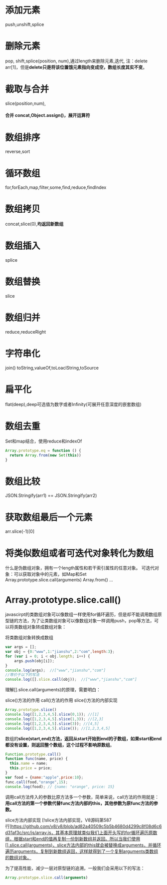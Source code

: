 # 添加元素
push,unshift,splice
# 删除元素
pop, shift,splice(position, num),通过length来删除元素,迭代,
注：delete arr[1]，但是**delete只是将该位置饿元素指向变成空，数组长度其实不变**。
# 截取与合并
slice(position,num),
#### 合并 concat,Object.assign()，展开运算符
# 数组排序
reverse,sort
# 循环数组
for,forEach,map,filter,some,find,reduce,findIndex
# 数组拷贝
concat,slice(0),**均返回新数组**
# 数组插入
splice
# 数组替换
slice
# 数组归并
reduce,reduceRight
# 字符串化
join()
toString,valueOf,toLoaclString,toSource
# 扁平化
flat(deep),deep可选值为数字或者Infinity(可展开任意深度的嵌套数组)
# 数组去重
Set和map结合，使用reduce和indexOf
```js
Array.prototype.eq = function () {
  return Array.from(new Set(this))
}
```
# 数组比较
JSON.Stringify(arr1) == JSON.Stringify(arr2)
# 获取数组最后一个元素
arr.slice(-1)[0]
# 将类似数组或者可迭代对象转化为数组
什么是伪数组对象，拥有一个length属性和若干索引属性的任意对象。
可迭代对象：可以获取对象中的元素，如Map和Set
Array.prototype.slice.call(arguments)
Array.from()
...
# Array.prototype.slice.call()
javascirpt的类数组对象可以像数组一样使用for循环遍历，但是却不能调用数组原型链的方法，为了让类数组对象可以像数组对象一样调用push，pop等方法，可以将类数组对象转成数组对象：

将类数组对象转换成数组
```js
var args = []; 
var obj = {0:"www",1:"jianshu",2:"com",length:3};
for (var i = 0; i < obj.length; i++) { 
    args.push(obj[i]);
}
console.log(args);  //["www","jianshu","com"]
//等价于以下的写法
console.log([].slice.call(obj));  //["www","jianshu","com"]
```
理解[].slice.call(arguments)的原理，需要明白：

slice()方法的作用
call()方法的作用
slice()方法的内部实现
```js
Array.prototype.slice()
console.log([1,2,3,4,5].slice(0,1)); //[1]
console.log([1,2,3,4,5].slice(1,3)); //[2,3]
console.log([1,2,3,4,5].slice(3)); //[4,5]
console.log([1,2,3,4,5].slice()); //[1,2,3,4,5]
```
数组的**slice(start,end)**方法，返回从start开始到end的子数组，如果start和end都没有设置，则返回整个数组，这个过程**不影响原数组**。

```js
Function.prototype.call()
function func(name, price) {
  this.name = name;
  this.price = price;
}
var food = {name:"apple",price:10};
func.call(food,"orange",15);
console.log(food); // {name: "orange", price: 15}
```
调用call方法传入的参数比原方法多一个参数，简单来说，call方法的作用就是：**用call方法的第一个参数代替func方法内部的this，其他参数为原func方法的参数。**

slice方法内部实现
[!slice方法内部实现，V8源码第587行]https://github.com/v8/v8/blob/ad82a40509c5b5b4680d4299c8f08d6c6d31af3c/src/js/array.js，其基本原理就类似我们上面开头写的for循环遍历原数组，根据start和end的值再复制一份到新数组并返回。所以当我们使用[].slice.call(arguments)，slice方法内部的this就会被替换成arguments，并循环遍历arguments，复制到新数组返回，这样就得到了一个复制arguments类数组的数组对象。

为了提高性能，减少一层对原型链的追溯，一般我们会采用以下的写法：
```js
Array.prototype.slice.call(arguments)
```
